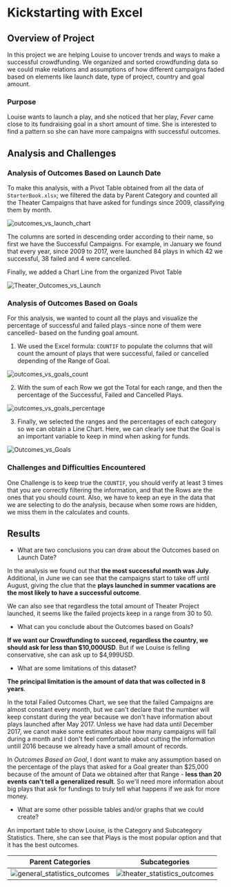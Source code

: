 # Kickstarting with Excel

## Overview of Project
In this project we are helping Louise to uncover trends and ways to make a successful crowdfunding. We organized and sorted crowdfunding data so we could make relations and assumptions of how different campaigns faded based on elements like launch date, type of project, country and goal amount.

### Purpose
Louise wants to launch a play, and she noticed that her play, *Fever* came close to its fundraising goal in a short amount of time. She is interested to find a pattern so she can have more campaigns with successful outcomes.

## Analysis and Challenges
### Analysis of Outcomes Based on Launch Date
To make this analysis, with a Pivot Table obtained from all the data of `StarterBook.xlsx`; we filtered the data by Parent Category and counted all the Theater Campaigns that have asked for fundings since 2009, classifying them by month.

![outcomes_vs_launch_chart](https://user-images.githubusercontent.com/90414330/134620123-769744f9-4b25-4508-b995-e8e3b907ef21.png)

The columns are sorted in descending order according to their name, so first we have the Successful Campaigns. For example, in January we found that every year, since 2009 to 2017, were launched 84 plays in which 42 we successful, 38 failed and 4 were cancelled.

Finally, we added a Chart Line from the organized Pivot Table 

![Theater_Outcomes_vs_Launch](https://user-images.githubusercontent.com/90414330/134256020-126f4753-32bf-45bb-9421-0a1d9cf260a3.png)

### Analysis of Outcomes Based on Goals
For this analysis, we wanted to count all the plays and visualize the percentage of successful and failed plays -since none of them were cancelled- based on the funding goal amount. 


1. We used the Excel formula: `COUNTIF` to populate the columns that will count the amount of plays that were successful, failed or cancelled depending of the Range of Goal.
 
![outcomes_vs_goals_count](https://user-images.githubusercontent.com/90414330/134621692-a54b7fcb-c8c4-432c-b4b0-89988c2da630.png)

2.  With the sum of each Row we got the Total for each range, and then the percentage of the Successful, Failed and Cancelled Plays.

![outcomes_vs_goals_percentage](https://user-images.githubusercontent.com/90414330/134622053-24d26539-8fa1-4347-bcb9-d3b7d9b5f78d.png)

3. Finally, we selected the ranges and the percentages of each category so we can obtain a Line Chart. 
Here, we can clearly see that the Goal is an important variable to keep in mind when asking for funds. 

![Outcomes_vs_Goals](https://user-images.githubusercontent.com/90414330/134617676-8d85c26b-3b19-42c7-a7eb-64af899e95bf.png)

### Challenges and Difficulties Encountered
One Challenge is to keep true the `COUNTIF`, you should verify at least 3 times that you are correctly filtering the information, and that the Rows are the ones that you should count. Also, we have to keep an eye in the data that we are selecting to do the analysis, because when some rows are hidden, we miss them in the calculates and counts.

## Results

- What are two conclusions you can draw about the Outcomes based on Launch Date?

In the analysis we found out that **the most successful month was July**. Additional, in June we can see that the campaigns start to take off until August, giving the clue that the **plays launched in summer vacations are the most likely to have a successful outcome**. 

We can also see that regardless the total amount of Theater Project launched, it seems like the failed projects keep in a range from 30 to 50.

- What can you conclude about the Outcomes based on Goals?

**If we want our Crowdfunding to succeed, regardless the country, we should ask for less than $10,000USD**. But if we Louise is felling conservative, she can ask up to $4,999USD.

- What are some limitations of this dataset?

**The principal limitation is the amount of data that was collected in 8 years**. 

In the total Failed Outcomes Chart, we see that the failed Campaigns are almost constant every month, but we can't declare that the number will keep constant during the year because we don't have information about plays launched after May 2017. Unless we have had data until December 2017, we canot make some estimates about how many campaigns will fail during a month and I don't feel comfortable about cutting the information untill 2016 because we already have a small amount of records.

In *Outcomes Based on Goal*, I dont want to make any assumption based on the percentage of the plays that asked for a Goal greater than $25,000 because of the amount of Data we obtained after that Range - **less than 20 events can't tell a generalized result**. So we'll need more information about big plays that ask for fundings to truly tell what happens if we ask for more money.

- What are some other possible tables and/or graphs that we could create?

An important table to show Louise, is the Category and Subcategory Statistics. There, she can see that Plays is the most popular option and that it has the best outcomes.

| Parent Categories | Subcategories |
|--|--|
| ![general_statistics_outcomes](https://user-images.githubusercontent.com/90414330/134754430-a9d5d610-53af-4285-ba9e-8e88ddbc1e76.png) | ![theater_statistics_outcomes](https://user-images.githubusercontent.com/90414330/134754431-f3543b94-192d-40b4-b750-32e9cf6bf1e0.png)
 
